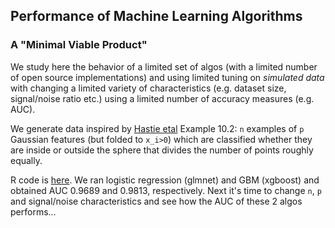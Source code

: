
## Performance of Machine Learning Algorithms 

### A "Minimal Viable Product"

We study here the behavior of a limited set of algos (with
a limited number of open source implementations) and using 
limited tuning on *simulated data* with changing a limited variety of characteristics 
(e.g. dataset size, signal/noise ratio etc.)
using a limited number of accuracy measures (e.g. AUC). 

We generate data inspired by [Hastie etal](http://statweb.stanford.edu/~tibs/ElemStatLearn/) Example 10.2:
`n` examples  of `p` Gaussian features (but folded to `x_i>0`) which are classified
whether they are inside or outside the sphere that divides the number of points roughly equally.

R code is [here](hastie10-2.R). We ran logistic regression (glmnet) and GBM (xgboost) and obtained
AUC 0.9689 and 0.9813, respectively. Next it's time to change `n`, `p` and signal/noise characteristics
and see how the AUC of these 2 algos performs...





